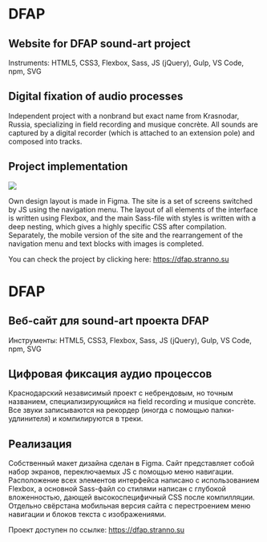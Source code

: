# DFAP

## Website for DFAP sound-art project
 
 Instruments: HTML5, CSS3, Flexbox, Sass, JS (jQuery), Gulp, VS Code, npm, SVG
 
 ## Digital fixation of audio processes
 
Independent project with a nonbrand but exact name from Krasnodar, Russia, specializing in field recording and musique concrète. All sounds are captured by a digital recorder (which is attached to an extension pole) and composed into tracks.
 
 ## Project implementation
 
 ![](https://dfap.stranno.su/img/design.png)
 
Own design layout is made in Figma. The site is a set of screens switched by JS using the navigation menu. The layout of all elements of the interface is written using Flexbox, and the main Sass-file with styles is written with a deep nesting, which gives a highly specific CSS after compilation. Separately, the mobile version of the site and the rearrangement of the navigation menu and text blocks with images is completed.

You can check the project by clicking here:
https://dfap.stranno.su

# DFAP

## Веб-сайт для sound-art проекта DFAP

Инструменты: HTML5, CSS3, Flexbox, Sass, JS (jQuery), Gulp, VS Code, npm, SVG

## Цифровая фиксация аудио процессов

Краснодарский независимый проект с небрендовым, но точным названием, специализирующийся на field recording и musique concrète. Все звуки записываются на рекордер (иногда с помощью палки-удлинителя) и компилируются в треки.
 
 ## Реализация

Собственный макет дизайна сделан в Figma. Сайт представляет собой набор экранов, переключаемых JS с помощью меню навигации. Расположение всех элементов интерфейса написано с использованием Flexbox, а основной Sass-файл со стилями написан с глубокой вложенностью, дающей высокоспецифичный CSS после компилляции. Отдельно свёрстана мобильная версия сайта с перестроением меню навигации и блоков текста с изображениями.

Проект доступен по ссылке:
https://dfap.stranno.su

 
